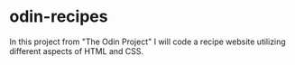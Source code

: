 # odin-recipes

In this project from "The Odin Project" I will code a recipe website utilizing different aspects of HTML and CSS. 